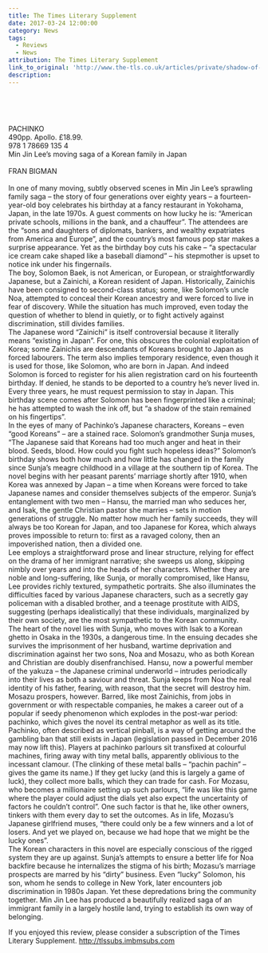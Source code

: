 ```yaml
---
title: The Times Literary Supplement
date: 2017-03-24 12:00:00
category: News
tags:
  - Reviews
  - News
attribution: The Times Literary Supplement
link_to_original: 'http://www.the-tls.co.uk/articles/private/shadow-of-the-stain/'
description:
---
```



&nbsp;

&nbsp;

PACHINKO
<br>490pp. Apollo. &pound;18.99.
<br>978 1 78669 135 4
<br>Min Jin Lee’s moving saga of a Korean family in Japan
<br>
<br>FRAN BIGMAN
<br>
<br>In one of many moving, subtly observed scenes in Min Jin Lee’s sprawling family saga – the story of four generations over eighty years – a fourteen-year-old boy celebrates his birthday at a fancy restaurant in Yokohama, Japan, in the late 1970s. A guest comments on how lucky he is: “American private schools, millions in the bank, and a chauffeur”. The attendees are the “sons and daughters of diplomats, bankers, and wealthy expatriates from America and Europe”, and the country’s most famous pop star makes a surprise appearance. Yet as the birthday boy cuts his cake – “a spectacular ice cream cake shaped like a baseball diamond” – his stepmother is upset to notice ink under his fingernails.
<br>The boy, Solomon Baek, is not American, or European, or straightforwardly Japanese, but a Zainichi, a Korean resident of Japan. Historically, Zainichis have been consigned to second-class status; some, like Solomon’s uncle Noa, attempted to conceal their Korean ancestry and were forced to live in fear of discovery. While the situation has much improved, even today the question of whether to blend in quietly, or to fight actively against discrimination, still divides families.
<br>The Japanese word “Zainichi” is itself controversial because it literally means “existing in Japan”. For one, this obscures the colonial exploitation of Korea; some Zainichis are descendants of Koreans brought to Japan as forced labourers. The term also implies temporary residence, even though it is used for those, like Solomon, who are born in Japan. And indeed Solomon is forced to register for his alien registration card on his fourteenth birthday. If denied, he stands to be deported to a country he’s never lived in. Every three years, he must request permission to stay in Japan. This birthday scene comes after Solomon has been fingerprinted like a criminal; he has attempted to wash the ink off, but “a shadow of the stain remained on his fingertips”.
<br>In the eyes of many of Pachinko’s Japanese characters, Koreans – even “good Koreans” – are a stained race. Solomon’s grandmother Sunja muses, “The Japanese said that Koreans had too much anger and heat in their blood. Seeds, blood. How could you fight such hopeless ideas?” Solomon’s birthday shows both how much and how little has changed in the family since Sunja’s meagre childhood in a village at the southern tip of Korea. The novel begins with her peasant parents’ marriage shortly after 1910, when Korea was annexed by Japan – a time when Koreans were forced to take Japanese names and consider themselves subjects of the emperor. Sunja’s entanglement with two men – Hansu, the married man who seduces her, and Isak, the gentle Christian pastor she marries – sets in motion generations of struggle. No matter how much her family succeeds, they will always be too Korean for Japan, and too Japanese for Korea, which always proves impossible to return to: first as a ravaged colony, then an impoverished nation, then a divided one.
<br>Lee employs a straightforward prose and linear structure, relying for effect on the drama of her immigrant narrative; she sweeps us along, skipping nimbly over years and into the heads of her characters. Whether they are noble and long-suffering, like Sunja, or morally compromised, like Hansu, Lee provides richly textured, sympathetic portraits. She also illuminates the difficulties faced by various Japanese characters, such as a secretly gay policeman with a disabled brother, and a teenage prostitute with AIDS, suggesting (perhaps idealistically) that these individuals, marginalized by their own society, are the most sympathetic to the Korean community.
<br>The heart of the novel lies with Sunja, who moves with Isak to a Korean ghetto in Osaka in the 1930s, a dangerous time. In the ensuing decades she survives the imprisonment of her husband, wartime deprivation and discrimination against her two sons, Noa and Mosazu, who as both Korean and Christian are doubly disenfranchised. Hansu, now a powerful member of the yakuza – the Japanese criminal underworld – intrudes periodically into their lives as both a saviour and threat. Sunja keeps from Noa the real identity of his father, fearing, with reason, that the secret will destroy him. Mosazu prospers, however. Barred, like most Zainichis, from jobs in government or with respectable companies, he makes a career out of a popular if seedy phenomenon which explodes in the post-war period: pachinko, which gives the novel its central metaphor as well as its title.
<br>Pachinko, often described as vertical pinball, is a way of getting around the gambling ban that still exists in Japan (legislation passed in December 2016 may now lift this). Players at pachinko parlours sit transfixed at colourful machines, firing away with tiny metal balls, apparently oblivious to the incessant clamour. (The clinking of these metal balls – “pachin pachin” – gives the game its name.) If they get lucky (and this is largely a game of luck), they collect more balls, which they can trade for cash. For Mozasu, who becomes a millionaire setting up such parlours, “life was like this game where the player could adjust the dials yet also expect the uncertainty of factors he couldn’t control”. One such factor is that he, like other owners, tinkers with them every day to set the outcomes. As in life, Mozasu’s Japanese girlfriend muses, “there could only be a few winners and a lot of losers. And yet we played on, because we had hope that we might be the lucky ones”.
<br>The Korean characters in this novel are especially conscious of the rigged system they are up against. Sunja’s attempts to ensure a better life for Noa backfire because he internalizes the stigma of his birth; Mozasu’s marriage prospects are marred by his “dirty” business. Even “lucky” Solomon, his son, whom he sends to college in New York, later encounters job discrimination in 1980s Japan. Yet these depredations bring the community together. Min Jin Lee has produced a beautifully realized saga of an immigrant family in a largely hostile land, trying to establish its own way of belonging.

If you enjoyed this review, please consider a subscription of the Times Literary Supplement. http://tlssubs.imbmsubs.com